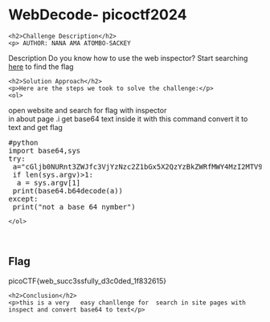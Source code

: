 
<!DOCTYPE html>
<html>

<body>
    <h1>WebDecode- picoctf2024</h1>

    <h2>Challenge Description</h2>
    <p> AUTHOR: NANA AMA ATOMBO-SACKEY

Description
Do you know how to use the web inspector?
Start searching <a href="http://titan.picoctf.net:54494/">here</a> to find the flag
 
</p>
 
    <h2>Solution Approach</h2>
    <p>Here are the steps we took to solve the challenge:</p>
    <ol>
 open website and search for flag with inspector        
    in about page .i get    base64 text inside it with this command convert it to text and get flag
<pre>
#python
import base64,sys
try:
 a="cGljb0NURnt3ZWJfc3VjYzNzc2Z1bGx5X2QzYzBkZWRfMWY4MzI2MTV9"
 if len(sys.argv)>1:
  a = sys.argv[1]
 print(base64.b64decode(a))
except:
 print("not a base 64 nymber")
</pre>
    </ol>
<br>
    <h2>Flag</h2>
    <p class="flag">picoCTF{web_succ3ssfully_d3c0ded_1f832615}
</p>

    <h2>Conclusion</h2>
    <p>this is a very   easy chanllenge for  search in site pages with inspect and convert base64 to text</p>
</body>
</html>


